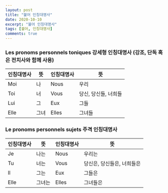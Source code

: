 ```yaml
---
layout: post
title: "불어 인칭대명사"
date: 2020-10-10
excerpt: "불어 인칭대명사"
tags: [불어, 인칭대명사]
comments: true
---
```


### Les pronoms personnels toniques 강세형 인칭대명사 (강조, 단독 혹은 전치사와 함께 사용)  
|인칭대명사|뜻|인칭대명사|뜻|
|----|---|---|---|
|Moi|나|Nous|우리|
|Toi|너|Vous|당신, 당신들, 너희들|
|Lui|그|Eux|그들|
|Elle|그녀|Elles|그녀들|  

### Le pronoms personnels sujets 주격 인칭대명사  
|인칭대명사|뜻|인칭대명사|뜻|
|----|---|---|---|
|Je|나는|Nous|우리는|
|Tu|너는|Vous|당신은, 당신들은, 너희들은|
|Il|그는|Eux|그들은|
|Elle|그녀는|Elles|그녀들은|  
